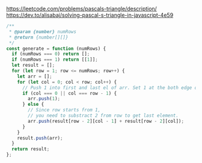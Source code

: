 https://leetcode.com/problems/pascals-triangle/description/
https://dev.to/alisabaj/solving-pascal-s-triangle-in-javascript-4e59

```javascript
/**
 * @param {number} numRows
 * @return {number[][]}
 */
const generate = function (numRows) {
  if (numRows === 0) return [];
  if (numRows === 1) return [[1]];
  let result = [];
  for (let row = 1; row <= numRows; row++) {
    let arr = [];
    for (let col = 0; col < row; col++) {
      // Push 1 into first and last el of arr. Set 1 at the both edge of an array.
      if (col === 0 || col === row - 1) {
        arr.push(1);
      } else {
        // Since row starts from 1,
        // you need to substract 2 from row to get last element.
        arr.push(result[row - 2][col - 1] + result[row - 2][col]);
      }
    }
    result.push(arr);
  }
  return result;
};
```
